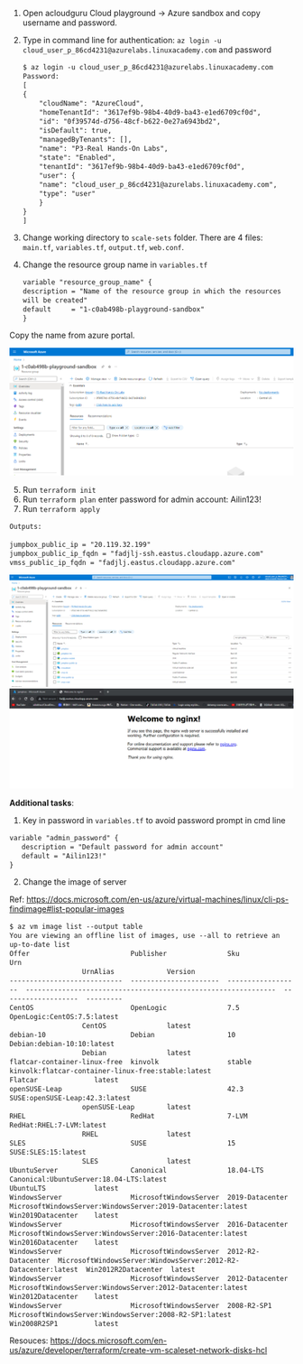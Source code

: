1. Open acloudguru Cloud playground -> Azure sandbox and copy username and password. 
2. Type in command line for authentication: `az login -u cloud_user_p_86cd4231@azurelabs.linuxacademy.com` and password

    ```
    $ az login -u cloud_user_p_86cd4231@azurelabs.linuxacademy.com
    Password:
    [
    {
        "cloudName": "AzureCloud",
        "homeTenantId": "3617ef9b-98b4-40d9-ba43-e1ed6709cf0d",
        "id": "0f39574d-d756-48cf-b622-0e27a6943bd2",
        "isDefault": true,
        "managedByTenants": [],
        "name": "P3-Real Hands-On Labs",
        "state": "Enabled",
        "tenantId": "3617ef9b-98b4-40d9-ba43-e1ed6709cf0d",
        "user": {
        "name": "cloud_user_p_86cd4231@azurelabs.linuxacademy.com",
        "type": "user"
        }
    }
    ]
    ```
3. Change working directory to `scale-sets` folder. There are 4 files: `main.tf`, `variables.tf`, `output.tf`, `web.conf`.
4. Change the resource group name in `variables.tf`
    ```
    variable "resource_group_name" {
    description = "Name of the resource group in which the resources will be created"
    default     = "1-c0ab498b-playground-sandbox"
    }
    ```
Copy the name from azure portal. 

![azureportal](images/azureportal.png)
    
5. Run `terraform init`
6. Run `terraform plan` 
    enter password for admin account: Ailin123!
7. Run `terraform apply`

```
Outputs:

jumpbox_public_ip = "20.119.32.199"
jumpbox_public_ip_fqdn = "fadjlj-ssh.eastus.cloudapp.azure.com"
vmss_public_ip_fqdn = "fadjlj.eastus.cloudapp.azure.com"

```

![resources](images/resources.png)
![nginx](images/nginx.png)

**Additional tasks**:

1. Key in password in `variables.tf` to avoid password prompt in cmd line
```
variable "admin_password" {
   description = "Default password for admin account"
   default = "Ailin123!"
}
```
2. Change the image of server 

Ref: https://docs.microsoft.com/en-us/azure/virtual-machines/linux/cli-ps-findimage#list-popular-images

```
$ az vm image list --output table
You are viewing an offline list of images, use --all to retrieve an up-to-date list
Offer                         Publisher               Sku                 Urn
                  UrnAlias             Version
----------------------------  ----------------------  ------------------  --------------------------------------------------------------  -------------------  ---------
CentOS                        OpenLogic               7.5                 OpenLogic:CentOS:7.5:latest
                  CentOS               latest
debian-10                     Debian                  10                  Debian:debian-10:10:latest
                  Debian               latest
flatcar-container-linux-free  kinvolk                 stable              kinvolk:flatcar-container-linux-free:stable:latest              Flatcar              latest
openSUSE-Leap                 SUSE                    42.3                SUSE:openSUSE-Leap:42.3:latest
                  openSUSE-Leap        latest
RHEL                          RedHat                  7-LVM               RedHat:RHEL:7-LVM:latest
                  RHEL                 latest
SLES                          SUSE                    15                  SUSE:SLES:15:latest
                  SLES                 latest
UbuntuServer                  Canonical               18.04-LTS           Canonical:UbuntuServer:18.04-LTS:latest                         UbuntuLTS            latest
WindowsServer                 MicrosoftWindowsServer  2019-Datacenter     MicrosoftWindowsServer:WindowsServer:2019-Datacenter:latest     Win2019Datacenter    latest
WindowsServer                 MicrosoftWindowsServer  2016-Datacenter     MicrosoftWindowsServer:WindowsServer:2016-Datacenter:latest     Win2016Datacenter    latest
WindowsServer                 MicrosoftWindowsServer  2012-R2-Datacenter  MicrosoftWindowsServer:WindowsServer:2012-R2-Datacenter:latest  Win2012R2Datacenter  latest
WindowsServer                 MicrosoftWindowsServer  2012-Datacenter     MicrosoftWindowsServer:WindowsServer:2012-Datacenter:latest     Win2012Datacenter    latest
WindowsServer                 MicrosoftWindowsServer  2008-R2-SP1         MicrosoftWindowsServer:WindowsServer:2008-R2-SP1:latest         Win2008R2SP1         latest
```


Resouces: https://docs.microsoft.com/en-us/azure/developer/terraform/create-vm-scaleset-network-disks-hcl
